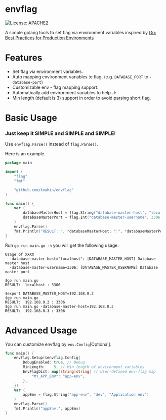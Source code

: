 # envflag

[![License: APACHE2](https://img.shields.io/github/license/kouhin/envflag.svg)](LICENSE)

A simple golang tools to set flag via environment variables inspired by [Go: Best Practices for Production Environments](http://peter.bourgon.org/go-in-production/#configuration)

# Features

- Set flag via environment variables.
- Auto mapping environment variables to flag. (e.g. `DATABASE_PORT` to `-database-port`)
- Customizable env - flag mapping support.
- Automatically add environment variables to help `-h`.
- Min length (default is 3) support in order to avoid parsing short flag.

# Basic Usage

### __Just keep it SIMPLE and SIMPLE and SIMPLE!__

Use `envflag.Parse()` instead of `flag.Parse()`.

Here is an example.

```go
package main

import (
    "flag"
    "fmt"

    "github.com/kouhin/envflag"
)

func main() {
    var (
        databaseMasterHost = flag.String("database-master-host", "localhost", "Database master host")
        databaseMasterPort = flag.Int("database-master-username", 3306, "Database master port")
    )
    envflag.Parse()
    fmt.Println("RESULT: ", *databaseMasterHost, ":", *databaseMasterPort)
}
```

Run `go run main.go -h` you will get the following usage:

```
Usage of XXXX
  -database-master-host="localhost": [DATABASE_MASTER_HOST] Database master host
  -database-master-username=3306: [DATABASE_MASTER_USERNAME] Database master port
```

```
$go run main.go
RESULT:  localhost : 3306

$export DATABASE_MASTER_HOST=192.168.0.2
$go run main.go
RESULT:  192.168.0.2 : 3306
$go run main.go -database-master-host=192.168.0.3
RESULT:  192.168.0.3 : 3306
```

# Advanced Usage

You can customize envflag by `env.Config`[Optional].

```go
func main() {
    envflag.Setup(&envflag.Config{
        DebugEnabled: true, // Debug
        MinLength:    5, // Min length of environment variables
        EnvFlagDict: map[string]string{ // User-defined env-flag map
            "MY_APP_ENV": "app-env",
        },
    })
    var (
        appEnv = flag.String("app-env", "dev", "Application env")
    )
    envflag.Parse()
    fmt.Println("appEnv:", appEnv)
}
```
